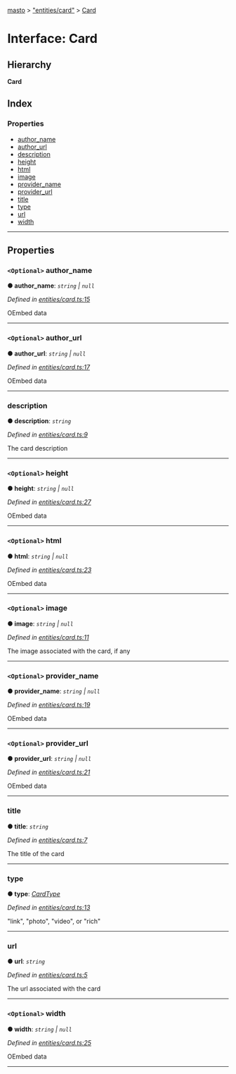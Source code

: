 [masto](../README.md) > ["entities/card"](../modules/_entities_card_.md) > [Card](../interfaces/_entities_card_.card.md)

# Interface: Card

## Hierarchy

**Card**

## Index

### Properties

* [author_name](_entities_card_.card.md#author_name)
* [author_url](_entities_card_.card.md#author_url)
* [description](_entities_card_.card.md#description)
* [height](_entities_card_.card.md#height)
* [html](_entities_card_.card.md#html)
* [image](_entities_card_.card.md#image)
* [provider_name](_entities_card_.card.md#provider_name)
* [provider_url](_entities_card_.card.md#provider_url)
* [title](_entities_card_.card.md#title)
* [type](_entities_card_.card.md#type)
* [url](_entities_card_.card.md#url)
* [width](_entities_card_.card.md#width)

---

## Properties

<a id="author_name"></a>

### `<Optional>` author_name

**● author_name**: *`string` \| `null`*

*Defined in [entities/card.ts:15](https://github.com/neet/masto.js/blob/b4e0b0f/src/entities/card.ts#L15)*

OEmbed data

___
<a id="author_url"></a>

### `<Optional>` author_url

**● author_url**: *`string` \| `null`*

*Defined in [entities/card.ts:17](https://github.com/neet/masto.js/blob/b4e0b0f/src/entities/card.ts#L17)*

OEmbed data

___
<a id="description"></a>

###  description

**● description**: *`string`*

*Defined in [entities/card.ts:9](https://github.com/neet/masto.js/blob/b4e0b0f/src/entities/card.ts#L9)*

The card description

___
<a id="height"></a>

### `<Optional>` height

**● height**: *`string` \| `null`*

*Defined in [entities/card.ts:27](https://github.com/neet/masto.js/blob/b4e0b0f/src/entities/card.ts#L27)*

OEmbed data

___
<a id="html"></a>

### `<Optional>` html

**● html**: *`string` \| `null`*

*Defined in [entities/card.ts:23](https://github.com/neet/masto.js/blob/b4e0b0f/src/entities/card.ts#L23)*

OEmbed data

___
<a id="image"></a>

### `<Optional>` image

**● image**: *`string` \| `null`*

*Defined in [entities/card.ts:11](https://github.com/neet/masto.js/blob/b4e0b0f/src/entities/card.ts#L11)*

The image associated with the card, if any

___
<a id="provider_name"></a>

### `<Optional>` provider_name

**● provider_name**: *`string` \| `null`*

*Defined in [entities/card.ts:19](https://github.com/neet/masto.js/blob/b4e0b0f/src/entities/card.ts#L19)*

OEmbed data

___
<a id="provider_url"></a>

### `<Optional>` provider_url

**● provider_url**: *`string` \| `null`*

*Defined in [entities/card.ts:21](https://github.com/neet/masto.js/blob/b4e0b0f/src/entities/card.ts#L21)*

OEmbed data

___
<a id="title"></a>

###  title

**● title**: *`string`*

*Defined in [entities/card.ts:7](https://github.com/neet/masto.js/blob/b4e0b0f/src/entities/card.ts#L7)*

The title of the card

___
<a id="type"></a>

###  type

**● type**: *[CardType](../modules/_entities_card_.md#cardtype)*

*Defined in [entities/card.ts:13](https://github.com/neet/masto.js/blob/b4e0b0f/src/entities/card.ts#L13)*

"link", "photo", "video", or "rich"

___
<a id="url"></a>

###  url

**● url**: *`string`*

*Defined in [entities/card.ts:5](https://github.com/neet/masto.js/blob/b4e0b0f/src/entities/card.ts#L5)*

The url associated with the card

___
<a id="width"></a>

### `<Optional>` width

**● width**: *`string` \| `null`*

*Defined in [entities/card.ts:25](https://github.com/neet/masto.js/blob/b4e0b0f/src/entities/card.ts#L25)*

OEmbed data

___


